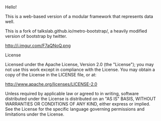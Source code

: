 Hello!

This is a web-based version of a modular framework that represents data well. 

This is a fork of talkslab.github.io/metro-bootstrap/, a heavily modified version of bootstrap by twitter. 


http://i.imgur.com/F7aQNoQ.png


License  

Licensed under the Apache License, Version 2.0 (the "License"); you may not use this work except in compliance with the License. You may obtain a copy of the License in the LICENSE file, or at:

http://www.apache.org/licenses/LICENSE-2.0

Unless required by applicable law or agreed to in writing, software distributed under the License is distributed on an "AS IS" BASIS, WITHOUT WARRANTIES OR CONDITIONS OF ANY KIND, either express or implied. See the License for the specific language governing permissions and limitations under the License.
